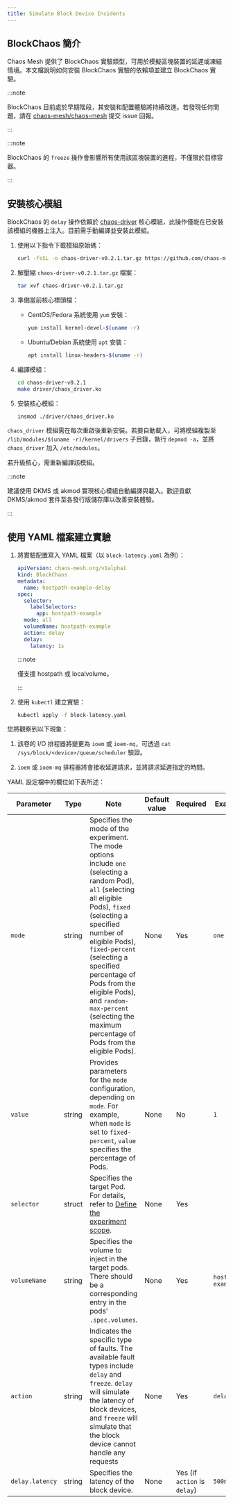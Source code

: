 ```yaml
---
title: Simulate Block Device Incidents
---
```


## BlockChaos 簡介

Chaos Mesh 提供了 BlockChaos 實驗類型，可用於模擬區塊裝置的延遲或凍結情境。本文檔說明如何安裝 BlockChaos 實驗的依賴項並建立 BlockChaos 實驗。

:::note

BlockChaos 目前處於早期階段，其安裝和配置體驗將持續改進。若發現任何問題，請在 [chaos-mesh/chaos-mesh](https://github.com/chaos-mesh/chaos-mesh) 提交 issue 回報。

:::

:::note

BlockChaos 的 `freeze` 操作會影響所有使用該區塊裝置的進程，不僅限於目標容器。

:::

## 安裝核心模組

BlockChaos 的 `delay` 操作依賴於 [chaos-driver](https://github.com/chaos-mesh/chaos-driver) 核心模組，此操作僅能在已安裝該模組的機器上注入。目前需手動編譯並安裝此模組。

1. 使用以下指令下載模組原始碼：

   ```bash
   curl -fsSL -o chaos-driver-v0.2.1.tar.gz https://github.com/chaos-mesh/chaos-driver/archive/refs/tags/v0.2.1.tar.gz
   ```

2. 解壓縮 `chaos-driver-v0.2.1.tar.gz` 檔案：

   ```bash
   tar xvf chaos-driver-v0.2.1.tar.gz
   ```

3. 準備當前核心標頭檔：
   - CentOS/Fedora 系統使用 `yum` 安裝：
     ```bash
     yum install kernel-devel-$(uname -r)
     ```
   - Ubuntu/Debian 系統使用 `apt` 安裝：
     ```bash
     apt install linux-headers-$(uname -r)
     ```

4. 編譯模組：

   ```bash
   cd chaos-driver-v0.2.1
   make driver/chaos_driver.ko
   ```

5. 安裝核心模組：

   ```bash
   insmod ./driver/chaos_driver.ko
   ```

`chaos_driver` 模組需在每次重啟後重新安裝。若要自動載入，可將模組複製至 `/lib/modules/$(uname -r)/kernel/drivers` 子目錄，執行 `depmod -a`，並將 `chaos_driver` 加入 `/etc/modules`。

若升級核心，需重新編譯該模組。

:::note

建議使用 DKMS 或 akmod 實現核心模組自動編譯與載入。歡迎貢獻 DKMS/akmod 套件至各發行版儲存庫以改善安裝體驗。

:::

## 使用 YAML 檔案建立實驗

1. 將實驗配置寫入 YAML 檔案（以 `block-latency.yaml` 為例）：

   ```yaml
   apiVersion: chaos-mesh.org/v1alpha1
   kind: BlockChaos
   metadata:
     name: hostpath-example-delay
   spec:
     selector:
       labelSelectors:
         app: hostpath-example
     mode: all
     volumeName: hostpath-example
     action: delay
     delay:
       latency: 1s
   ```

   :::note

   僅支援 hostpath 或 localvolume。

   :::

2. 使用 `kubectl` 建立實驗：

   ```bash
   kubectl apply -f block-latency.yaml
   ```

您將觀察到以下現象：

1. 該卷的 I/O 排程器將變更為 `ioem` 或 `ioem-mq`，可透過 `cat /sys/block/<device>/queue/scheduler` 驗證。

2. `ioem` 或 `ioem-mq` 排程器將會接收延遲請求，並將請求延遲指定的時間。

YAML 設定檔中的欄位如下表所述：

| Parameter | Type | Note | Default value | Required | Example |
| --- | --- | --- | --- | --- | --- |
| `mode` | string | Specifies the mode of the experiment. The mode options include `one` (selecting a random Pod), `all` (selecting all eligible Pods), `fixed` (selecting a specified number of eligible Pods), `fixed-percent` (selecting a specified percentage of Pods from the eligible Pods), and `random-max-percent` (selecting the maximum percentage of Pods from the eligible Pods). | None | Yes | `one` |
| `value` | string | Provides parameters for the `mode` configuration, depending on `mode`. For example, when `mode` is set to `fixed-percent`, `value` specifies the percentage of Pods. | None | No | `1` |
| `selector` | struct | Specifies the target Pod. For details, refer to [Define the experiment scope](./define-chaos-experiment-scope.md). | None | Yes |  |
| `volumeName` | string | Specifies the volume to inject in the target pods. There should be a corresponding entry in the pods' `.spec.volumes`. | None | Yes | `hostpath-example` |
| `action` | string | Indicates the specific type of faults. The available fault types include `delay` and `freeze`. `delay` will simulate the latency of block devices, and `freeze` will simulate that the block device cannot handle any requests | None | Yes | `delay` |
| `delay.latency` | string | Specifies the latency of the block device. | None | Yes (if `action` is `delay`) | `500ms` |